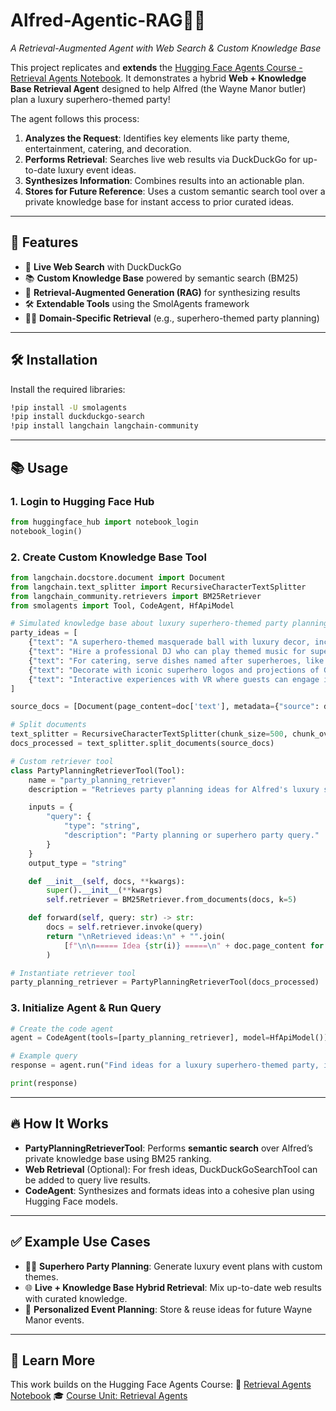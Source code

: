 # Alfred-Agentic-RAG🦇🎉

*A Retrieval-Augmented Agent with Web Search & Custom Knowledge Base*

This project replicates and **extends** the [Hugging Face Agents Course - Retrieval Agents Notebook](https://huggingface.co/agents-course/notebooks/blob/main/unit2/smolagents/retrieval_agents.ipynb). It demonstrates a hybrid **Web + Knowledge Base Retrieval Agent** designed to help Alfred (the Wayne Manor butler) plan a luxury superhero-themed party!

The agent follows this process:

1. **Analyzes the Request**: Identifies key elements like party theme, entertainment, catering, and decoration.
2. **Performs Retrieval**: Searches live web results via DuckDuckGo for up-to-date luxury event ideas.
3. **Synthesizes Information**: Combines results into an actionable plan.
4. **Stores for Future Reference**: Uses a custom semantic search tool over a private knowledge base for instant access to prior curated ideas.

---

## 🚀 Features

* 🔎 **Live Web Search** with DuckDuckGo
* 📚 **Custom Knowledge Base** powered by semantic search (BM25)
* 🤖 **Retrieval-Augmented Generation (RAG)** for synthesizing results
* 🛠️ **Extendable Tools** using the SmolAgents framework
* 🦸‍♂️ **Domain-Specific Retrieval** (e.g., superhero-themed party planning)

---

## 🛠️ Installation

Install the required libraries:

```bash
!pip install -U smolagents
!pip install duckduckgo-search
!pip install langchain langchain-community
```

---

## 📚 Usage

### 1. Login to Hugging Face Hub

```python
from huggingface_hub import notebook_login
notebook_login()
```

### 2. Create Custom Knowledge Base Tool

```python
from langchain.docstore.document import Document
from langchain.text_splitter import RecursiveCharacterTextSplitter
from langchain_community.retrievers import BM25Retriever
from smolagents import Tool, CodeAgent, HfApiModel

# Simulated knowledge base about luxury superhero-themed party planning
party_ideas = [
    {"text": "A superhero-themed masquerade ball with luxury decor, including gold accents and velvet curtains.", "source": "Party Ideas 1"},
    {"text": "Hire a professional DJ who can play themed music for superheroes like Batman and Wonder Woman.", "source": "Entertainment Ideas"},
    {"text": "For catering, serve dishes named after superheroes, like 'The Hulk's Green Smoothie' and 'Iron Man's Power Steak.'", "source": "Catering Ideas"},
    {"text": "Decorate with iconic superhero logos and projections of Gotham and other superhero cities around the venue.", "source": "Decoration Ideas"},
    {"text": "Interactive experiences with VR where guests can engage in superhero simulations or compete in themed games.", "source": "Entertainment Ideas"}
]

source_docs = [Document(page_content=doc['text'], metadata={"source": doc['source']}) for doc in party_ideas]

# Split documents
text_splitter = RecursiveCharacterTextSplitter(chunk_size=500, chunk_overlap=50)
docs_processed = text_splitter.split_documents(source_docs)

# Custom retriever tool
class PartyPlanningRetrieverTool(Tool):
    name = "party_planning_retriever"
    description = "Retrieves party planning ideas for Alfred's luxury superhero-themed party."

    inputs = {
        "query": {
            "type": "string",
            "description": "Party planning or superhero party query."
        }
    }
    output_type = "string"

    def __init__(self, docs, **kwargs):
        super().__init__(**kwargs)
        self.retriever = BM25Retriever.from_documents(docs, k=5)

    def forward(self, query: str) -> str:
        docs = self.retriever.invoke(query)
        return "\nRetrieved ideas:\n" + "".join(
            [f"\n\n===== Idea {str(i)} =====\n" + doc.page_content for i, doc in enumerate(docs)]
        )

# Instantiate retriever tool
party_planning_retriever = PartyPlanningRetrieverTool(docs_processed)
```

### 3. Initialize Agent & Run Query

```python
# Create the code agent
agent = CodeAgent(tools=[party_planning_retriever], model=HfApiModel())

# Example query
response = agent.run("Find ideas for a luxury superhero-themed party, including entertainment, catering, and decoration options.")

print(response)
```

---

## 🔥 How It Works

* **PartyPlanningRetrieverTool**: Performs **semantic search** over Alfred’s private knowledge base using BM25 ranking.
* **Web Retrieval** (Optional): For fresh ideas, DuckDuckGoSearchTool can be added to query live results.
* **CodeAgent**: Synthesizes and formats ideas into a cohesive plan using Hugging Face models.

---

## ✅ Example Use Cases

* 🦸‍♂️ **Superhero Party Planning**: Generate luxury event plans with custom themes.
* 🌐 **Live + Knowledge Base Hybrid Retrieval**: Mix up-to-date web results with curated knowledge.
* 📝 **Personalized Event Planning**: Store & reuse ideas for future Wayne Manor events.

---

## 📖 Learn More

This work builds on the Hugging Face Agents Course:
📓 [Retrieval Agents Notebook](https://huggingface.co/agents-course/notebooks/blob/main/unit2/smolagents/retrieval_agents.ipynb)
🎓 [Course Unit: Retrieval Agents](https://huggingface.co/learn/agents-course/unit2/smolagents/retrieval_agents)
